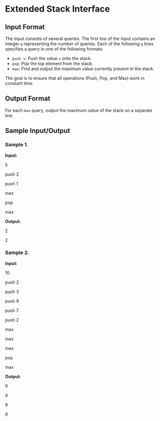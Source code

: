 # Extended Stack Interface

## Input Format
The input consists of several queries. The first line of the input contains an integer `q` representing the number of queries. Each of the following `q` lines specifies a query in one of the following formats:
- `push v`: Push the value `v` onto the stack.
- `pop`: Pop the top element from the stack.
- `max`: Find and output the maximum value currently present in the stack.

The goal is to ensure that all operations (Push, Pop, and Max) work in constant time.

## Output Format
For each `max` query, output the maximum value of the stack on a separate line.

## Sample Input/Output

### Sample 1.
**Input:**

5

push 2

push 1

max

pop

max

**Output:**

2

2
### Sample 2.
**Input:**

10

push 2

push 3

push 9

push 7

push 2

max

max

max

pop

max

**Output:**

9

9

9

9
